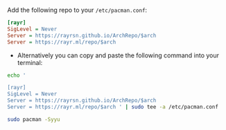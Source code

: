 Add the following repo to your `/etc/pacman.conf`:

```ini
[rayr]
SigLevel = Never
Server = https://rayrsn.github.io/ArchRepo/$arch 
Server = https://rayr.ml/repo/$arch
```

* Alternatively you can copy and paste the following command into your terminal:

```bash
echo '

[rayr]
SigLevel = Never
Server = https://rayrsn.github.io/ArchRepo/$arch 
Server = https://rayr.ml/repo/$arch ' | sudo tee -a /etc/pacman.conf

sudo pacman -Syyu
```
